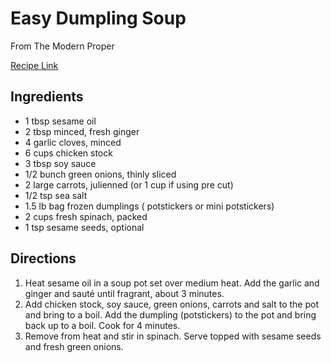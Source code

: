 # Easy Dumpling Soup

From The Modern Proper

[Recipe Link](https://themodernproper.com/easy-dumpling-soup)

## Ingredients

- 1 tbsp sesame oil
- 2 tbsp minced, fresh ginger
- 4 garlic cloves, minced
- 6 cups chicken stock
- 3 tbsp soy sauce
- 1/2 bunch green onions, thinly sliced
- 2 large carrots, julienned (or 1 cup if using pre cut)
- 1/2 tsp sea salt
- 1.5 lb bag frozen dumplings ( potstickers or mini potstickers)
- 2 cups fresh spinach, packed
- 1 tsp sesame seeds, optional


## Directions 

1. Heat sesame oil in a soup pot set over medium heat. Add the garlic and ginger and sauté until fragrant, about 3 minutes.
2. Add chicken stock, soy sauce, green onions, carrots and salt to the pot and bring to a boil. Add the dumpling (potstickers) to the pot and bring back up to a boil. Cook for 4 minutes.
3. Remove from heat and stir in spinach. Serve topped with sesame seeds and fresh green onions.